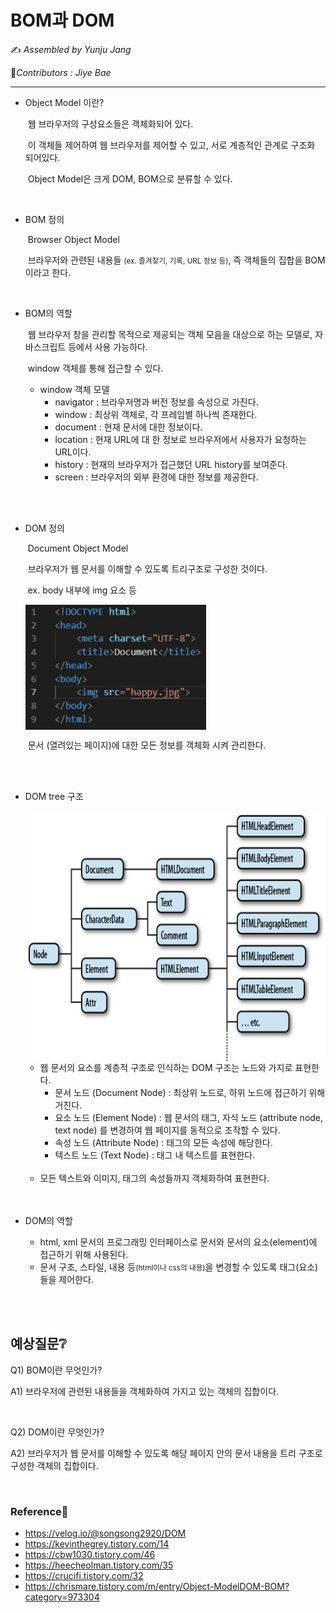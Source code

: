 # BOM과 DOM

:writing_hand: *Assembled by Yunju Jang*

🤝*Contributors : Jiye Bae*

<hr>

- Object Model 이란?

  ​	웹 브라우저의 구성요소들은 객체화되어 있다. 

  ​	이 객체들 제어하여 웹 브라우저를 제어할 수 있고, 서로 계층적인 관계로 구조화 되어있다.

  ​	Object Model은 크게 DOM, BOM으로 분류할 수 있다.

  <br/>

- BOM 정의

  ​	Browser Object Model

  ​	브라우저와 관련된 내용들 <small>(ex. 즐겨찾기, 기록, URL 정보 등)</small>, 즉 객체들의 집합을 BOM이라고 한다.

  <br/>

- BOM의 역할

  ​	웹 브라우저 창을 관리할 목적으로 제공되는 객체 모음을 대상으로 하는 모델로, 자바스크립트 등에서 사용 가능하다.

  ​	window 객체를 통해 접근할 수 있다.

  - window 객체 모델
    - navigator : 브라우저명과 버전 정보를 속성으로 가진다.
    - window : 최상위 객체로, 각 프레임별 하나씩 존재한다.
    - document : 현재 문서에 대한 정보이다.
    - location : 현재 URL에 대 한 정보로 브라우저에서 사용자가 요청하는 URL이다.
    - history : 현재의 브라우저가 접근했던 URL history를 보여준다.
    - screen : 브라우저의 외부 환경에 대한 정보를 제공한다.

  <br/><br/>

- DOM 정의

  ​	Document Object Model

  ​	브라우저가 웹 문서를 이해할 수 있도록 트리구조로 구성한 것이다.

  ​	ex. body 내부에 img 요소 등	

  <img src="resources/DOM.jpg" height="200px" align="center">

  ​	문서 (열려있는 페이지)에 대한 모든 정보를 객체화 시켜 관리한다.

<br/><br/>

- DOM tree 구조

  <img src="resources/domtree.jpg" height="400px" align="center">

  - 웹 문서의 요소를 계층적 구조로 인식하는 DOM 구조는 노드와 가지로 표현한다.
    - 문서 노드 (Document Node) : 최상위 노드로, 하위 노드에 접근하기 위해 거친다.
    - 요소 노드 (Element Node) : 웹 문서의 태그, 자식 노드 (attribute node, text node) 를 변경하여 웹 페이지를 동적으로 조작할 수 있다.
    - 속성 노드 (Attribute Node) : 태그의 모든 속성에 해당한다.
    - 텍스트 노드 (Text Node) : 태그 내 텍스트를 표현한다.

  <br/>

  - 모든 텍스트와 이미지, 태그의 속성들까지 객체화하여 표현한다.

  <br/>

  <br/>

- DOM의 역할

  - html, xml 문서의 프로그래밍 인터페이스로 문서와 문서의 요소(element)에 접근하기 위해 사용된다.
  - 문서 구조, 스타일, 내용 등<small>(html이나 css의 내용)</small>을 변경할 수 있도록 태그(요소)들을 제어한다.

<br/>

<br/>

## 예상질문❔

Q1) BOM이란 무엇인가?

A1) 브라우저에 관련된 내용들을 객체화하여 가지고 있는 객체의 집합이다.

<br/>

Q2) DOM이란 무엇인가?

A2) 브라우저가 웹 문서를 이해할 수 있도록 해당 페이지 안의 문서 내용을 트리 구조로 구성한 객체의 집합이다.

<br/>

### Reference📖

- https://velog.io/@songsong2920/DOM
- https://kevinthegrey.tistory.com/14
- https://cbw1030.tistory.com/46
- https://heecheolman.tistory.com/35
- https://crucifi.tistory.com/32
- https://chrismare.tistory.com/m/entry/Object-ModelDOM-BOM?category=973304
